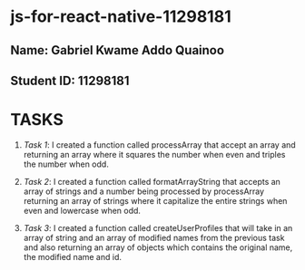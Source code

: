 # js-for-react-native-11298181

## Name: Gabriel Kwame Addo Quainoo
## Student ID: 11298181

# TASKS
1) *Task 1*: I created a function called processArray that accept an array and returning an array where it squares the number when even and triples the number when odd.

2) *Task 2*: I created a function called formatArrayString that accepts an array of strings and a number being processed by processArray returning an array of strings where it capitalize the entire strings when even and lowercase when odd.

3) *Task 3*: I created a function called createUserProfiles that will take in an array of string and an array of modified names from the previous task and also returning an array of objects which contains the original name, the modified name and id.